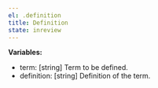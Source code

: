 ```yaml
---
el: .definition
title: Definition
state: inreview
---
```



__Variables:__
* term: [string] Term to be defined.
* definition: [string] Definition of the term.
